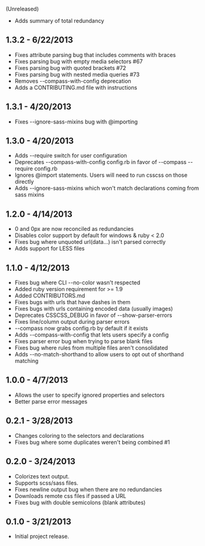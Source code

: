 (Unreleased)

* Adds summary of total redundancy

## 1.3.2 - 6/22/2013 ##

* Fixes attribute parsing bug that includes comments with braces
* Fixes parsing bug with empty media selectors #67
* Fixes parsing bug with quoted brackets #72
* Fixes parsing bug with nested media queries #73
* Removes --compass-with-config deprecation
* Adds a CONTRIBUTING.md file with instructions

## 1.3.1 - 4/20/2013 ##

* Fixes --ignore-sass-mixins bug with @importing

## 1.3.0 - 4/20/2013 ##

* Adds --require switch for user configuration
* Deprecates --compass-with-config config.rb in favor of --compass --require config.rb
* Ignores @import statements. Users will need to run csscss on those directly
* Adds --ignore-sass-mixins which won't match declarations coming from sass mixins

## 1.2.0 - 4/14/2013 ##

* 0 and 0px are now reconciled as redundancies
* Disables color support by default for windows & ruby < 2.0
* Fixes bug where unquoted url(data...) isn't parsed correctly
* Adds support for LESS files

## 1.1.0 - 4/12/2013 ##

* Fixes bug where CLI --no-color wasn't respected
* Added ruby version requirement for >= 1.9
* Added CONTRIBUTORS.md
* Fixes bugs with urls that have dashes in them
* Fixes bugs with urls containing encoded data (usually images)
* Deprecates CSSCSS_DEBUG in favor of --show-parser-errors
* Fixes line/column output during parser errors
* --compass now grabs config.rb by default if it exists
* Adds --compass-with-config that lets users specify a config
* Fixes parser error bug when trying to parse blank files
* Fixes bug where rules from multiple files aren't consolidated
* Adds --no-match-shorthand to allow users to opt out of shorthand matching

## 1.0.0 - 4/7/2013 ##

* Allows the user to specify ignored properties and selectors
* Better parse error messages

## 0.2.1 - 3/28/2013 ##

* Changes coloring to the selectors and declarations
* Fixes bug where some duplicates weren't being combined #1

## 0.2.0 - 3/24/2013 ##

* Colorizes text output.
* Supports scss/sass files.
* Fixes newline output bug when there are no redundancies
* Downloads remote css files if passed a URL
* Fixes bug with double semicolons (blank attributes)

## 0.1.0 - 3/21/2013 ##

* Initial project release.
